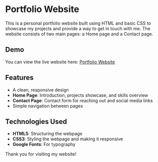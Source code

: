 # Portfolio Website

This is a personal portfolio website built using HTML and basic CSS to showcase my projects and provide a way to get in touch with me. The website consists of two main pages: a Home page and a Contact page.

## Demo

You can view the live website here: [Portfolio Website](https://yourwebsite.com)  

## Features

- A clean, responsive design
- **Home Page**: Introduction, projects showcase, and skills overview
- **Contact Page**: Contact form for reaching out and social media links
- Simple navigation between pages

## Technologies Used

- **HTML5**: Structuring the webpage
- **CSS3**: Styling the webpage and making it responsive
- **Google Fonts**: For typography

Thank you for visiting my website!
